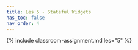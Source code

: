 ```yaml
---
title: Les 5 - Stateful Widgets
has_toc: false
nav_order: 4
---
```


{% include classroom-assignment.md les="5" %}